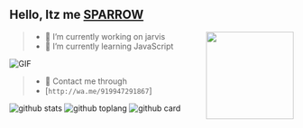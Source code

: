 ## Hello, Itz me [SPARROW](https://wa.me/919947291867)
 
<img align="right" height="155px" src="https://user-images.githubusercontent.com/82576855/125450821-ad466634-c6af-40f3-9a63-9c144852ae2b.jpg" />


>- 🧧 I’m currently working on jarvis
>- 🧧 I’m currently learning JavaScript

<img align="center" fit="fill" alt="GIF" src="https://media.giphy.com/media/836HiJc7pgzy8iNXCn/giphy.gif" />


>- 📲 Contact me through
>- [`http://wa.me/919947291867`]


![github stats](https://github-readme-stats.vercel.app/api?username=sparroo&show_icons=true&theme=radical)
![github toplang](https://github-readme-stats.vercel.app/api/top-langs/?username=sparroo&layout=compact&theme=nightowl)
![github card](https://github-readme-stats.vercel.app/api/pin/?username=sparroo&repo=jarvis&theme=dark)

